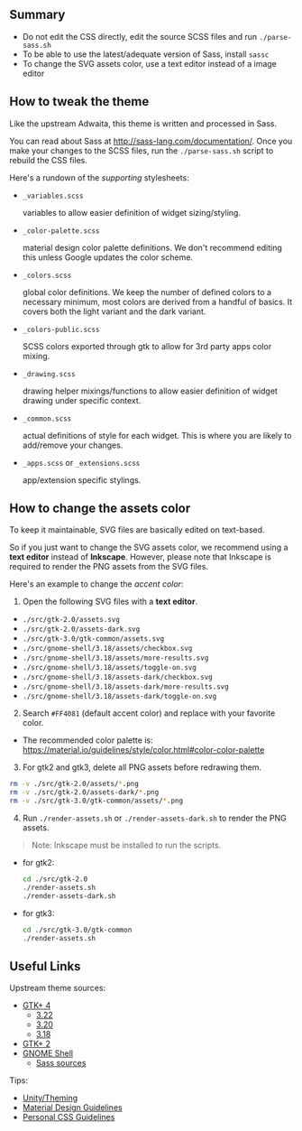 Summary
-------

- Do not edit the CSS directly, edit the source SCSS files and run `./parse-sass.sh`
- To be able to use the latest/adequate version of Sass, install `sassc`
- To change the SVG assets color, use a text editor instead of a image editor

How to tweak the theme
----------------------

Like the upstream Adwaita, this theme is written and processed in Sass.

You can read about Sass at http://sass-lang.com/documentation/. Once you make
your changes to the SCSS files, run the `./parse-sass.sh` script to rebuild the
CSS files.

Here's a rundown of the _supporting_ stylesheets:

- `_variables.scss`

  variables to allow easier definition of widget sizing/styling.

- `_color-palette.scss`

  material design color palette definitions. We don't recommend editing this
  unless Google updates the color scheme.

- `_colors.scss`

  global color definitions. We keep the number of defined colors to a necessary
  minimum, most colors are derived from a handful of basics. It covers both the
  light variant and the dark variant.

- `_colors-public.scss`

  SCSS colors exported through gtk to allow for 3rd party apps color mixing.

- `_drawing.scss`

  drawing helper mixings/functions to allow easier definition of widget drawing
  under specific context.

- `_common.scss`

  actual definitions of style for each widget. This is where you are likely to
  add/remove your changes.

- `_apps.scss` or `_extensions.scss`

  app/extension specific stylings.

How to change the assets color
------------------------------

To keep it maintainable, SVG files are basically edited on text-based.

So if you just want to change the SVG assets color, we recommend using a
**text editor** instead of **Inkscape**. However, please note that Inkscape is
required to render the PNG assets from the SVG files.

Here's an example to change the _accent color_:

1. Open the following SVG files with a **text editor**.

  - `./src/gtk-2.0/assets.svg`
  - `./src/gtk-2.0/assets-dark.svg`
  - `./src/gtk-3.0/gtk-common/assets.svg`
  - `./src/gnome-shell/3.18/assets/checkbox.svg`
  - `./src/gnome-shell/3.18/assets/more-results.svg`
  - `./src/gnome-shell/3.18/assets/toggle-on.svg`
  - `./src/gnome-shell/3.18/assets-dark/checkbox.svg`
  - `./src/gnome-shell/3.18/assets-dark/more-results.svg`
  - `./src/gnome-shell/3.18/assets-dark/toggle-on.svg`

2. Search `#FF4081` (default accent color) and replace with your favorite color.

  - The recommended color palette is: https://material.io/guidelines/style/color.html#color-color-palette

3. For gtk2 and gtk3, delete all PNG assets before redrawing them.

  ```sh
  rm -v ./src/gtk-2.0/assets/*.png
  rm -v ./src/gtk-2.0/assets-dark/*.png
  rm -v ./src/gtk-3.0/gtk-common/assets/*.png
  ```

4. Run `./render-assets.sh` or `./render-assets-dark.sh` to render the PNG assets.

  > Note: Inkscape must be installed to run the scripts.

  - for gtk2:

    ```sh
    cd ./src/gtk-2.0
    ./render-assets.sh
    ./render-assets-dark.sh
    ```

  - for gtk3:

    ```sh
    cd ./src/gtk-3.0/gtk-common
    ./render-assets.sh
    ```

Useful Links
------------

Upstream theme sources:
- [GTK+ 4](https://github.com/GNOME/gtk/tree/master/gtk/theme/Adwaita)
  - [3.22](https://github.com/GNOME/gtk/tree/gtk-3-22/gtk/theme/Adwaita)
  - [3.20](https://github.com/GNOME/gtk/tree/gtk-3-20/gtk/theme/Adwaita)
  - [3.18](https://github.com/GNOME/gtk/tree/gtk-3-18/gtk/theme/Adwaita)
- [GTK+ 2](https://github.com/GNOME/gnome-themes-standard/tree/master/themes/Adwaita/gtk-2.0)
- [GNOME Shell](https://github.com/GNOME/gnome-shell/tree/master/data/theme)
  - [Sass sources](https://github.com/GNOME/gnome-shell-sass)

Tips:
- [Unity/Theming](https://wiki.ubuntu.com/Unity/Theming)
- [Material Design Guidelines](https://www.material.io/guidelines/)
- [Personal CSS Guidelines](https://github.com/nana-4/Flat-Plat/wiki/CSS-Guidelines)
